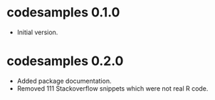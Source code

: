 # codesamples 0.1.0

* Initial version.

# codesamples 0.2.0

* Added package documentation.
* Removed 111 Stackoverflow snippets which were not real R code.
